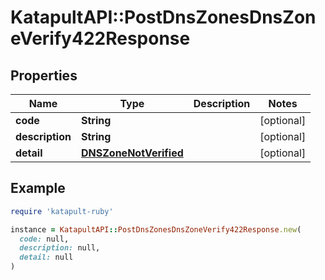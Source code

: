 # KatapultAPI::PostDnsZonesDnsZoneVerify422Response

## Properties

| Name | Type | Description | Notes |
| ---- | ---- | ----------- | ----- |
| **code** | **String** |  | [optional] |
| **description** | **String** |  | [optional] |
| **detail** | [**DNSZoneNotVerified**](DNSZoneNotVerified.md) |  | [optional] |

## Example

```ruby
require 'katapult-ruby'

instance = KatapultAPI::PostDnsZonesDnsZoneVerify422Response.new(
  code: null,
  description: null,
  detail: null
)
```

